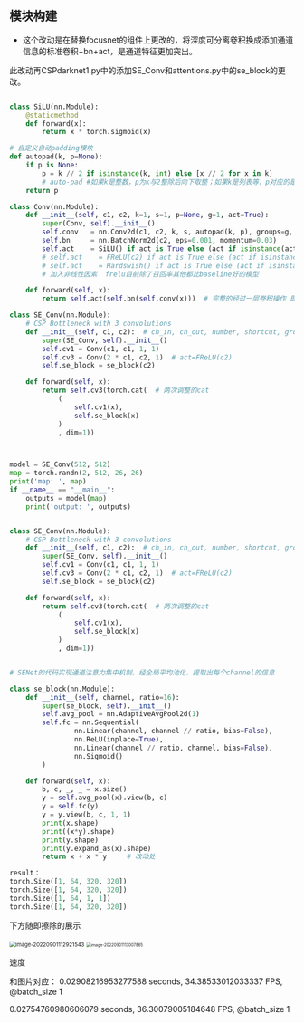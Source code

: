 ## 模块构建

- 这个改动是在替换focusnet的组件上更改的，将深度可分离卷积换成添加通道信息的标准卷积+bn+act，是通道特征更加突出。



此改动再CSPdarknet1.py中的添加SE_Conv和attentions.py中的se_block的更改。

```python

class SiLU(nn.Module):
    @staticmethod
    def forward(x):
        return x * torch.sigmoid(x)

# 自定义自动padding模块
def autopad(k, p=None):
    if p is None:
        p = k // 2 if isinstance(k, int) else [x // 2 for x in k]
        # auto-pad #如果k是整数，p为k与2整除后向下取整；如果k是列表等，p对应的是列表中每个元素整除2。
    return p

class Conv(nn.Module):
    def __init__(self, c1, c2, k=1, s=1, p=None, g=1, act=True):
        super(Conv, self).__init__()
        self.conv   = nn.Conv2d(c1, c2, k, s, autopad(k, p), groups=g, bias=False)  # 当指定p值时按照p值进行填充，当p值为默认时则通过autopad函数进行填充
        self.bn     = nn.BatchNorm2d(c2, eps=0.001, momentum=0.03)
        self.act    = SiLU() if act is True else (act if isinstance(act, nn.Module) else nn.Identity())  # 加入非线性因素
        # self.act    = FReLU(c2) if act is True else (act if isinstance(act, nn.Module) else nn.Identity())
        # self.act    = Hardswish() if act is True else (act if isinstance(act, nn.Module) else nn.Identity())
        # 加入非线性因素  frelu目前除了召回率其他都比baseline好的模型

    def forward(self, x):
        return self.act(self.bn(self.conv(x)))  # 完整的经过一层卷积操作 即，conv + bn + act

class SE_Conv(nn.Module):
    # CSP Bottleneck with 3 convolutions
    def __init__(self, c1, c2):  # ch_in, ch_out, number, shortcut, groups, expansion
        super(SE_Conv, self).__init__()
        self.cv1 = Conv(c1, c1, 1, 1)
        self.cv3 = Conv(2 * c1, c2, 1)  # act=FReLU(c2)
        self.se_block = se_block(c2)

    def forward(self, x):
        return self.cv3(torch.cat(  # 两次调整的cat
            (
                self.cv1(x),
                self.se_block(x)
            )
            , dim=1))



model = SE_Conv(512, 512)
map = torch.randn(2, 512, 26, 26)
print('map: ', map)
if __name__ == "__main__":
    outputs = model(map)
    print('output: ', outputs)

```



```python

class SE_Conv(nn.Module):
    # CSP Bottleneck with 3 convolutions
    def __init__(self, c1, c2):  # ch_in, ch_out, number, shortcut, groups, expansion
        super(SE_Conv, self).__init__()
        self.cv1 = Conv(c1, c1, 1, 1)
        self.cv3 = Conv(2 * c1, c2, 1)  # act=FReLU(c2)
        self.se_block = se_block(c2)

    def forward(self, x):
        return self.cv3(torch.cat(  # 两次调整的cat
            (
                self.cv1(x),
                self.se_block(x)
            )
            , dim=1))

```



```python

# SENet的代码实现通道注意力集中机制，经全局平均池化，提取出每个channel的信息

class se_block(nn.Module):
    def __init__(self, channel, ratio=16):
        super(se_block, self).__init__()
        self.avg_pool = nn.AdaptiveAvgPool2d(1)
        self.fc = nn.Sequential(
                nn.Linear(channel, channel // ratio, bias=False),
                nn.ReLU(inplace=True),
                nn.Linear(channel // ratio, channel, bias=False),
                nn.Sigmoid()
        )

    def forward(self, x):
        b, c, _, _ = x.size()
        y = self.avg_pool(x).view(b, c)
        y = self.fc(y)
        y = y.view(b, c, 1, 1)
        print(x.shape)
        print((x*y).shape)
        print(y.shape)
        print(y.expand_as(x).shape)
        return x + x * y     # 改动处

result：
torch.Size([1, 64, 320, 320])
torch.Size([1, 64, 320, 320])
torch.Size([1, 64, 1, 1])
torch.Size([1, 64, 320, 320])

```





下方随即擦除的展示

<img src="C:\Users\Happy\AppData\Roaming\Typora\typora-user-images\image-20220901112921543.png" alt="image-20220901112921543" style="zoom:67%;" />

<img src="C:\Users\Happy\AppData\Roaming\Typora\typora-user-images\image-20220901113007865.png" alt="image-20220901113007865" style="zoom:50%;" />





速度

和图片对应： 0.02908216953277588 seconds, 34.38533012033337 FPS, @batch_size 1

0.02754760980606079 seconds, 36.30079005184648 FPS, @batch_size 1
